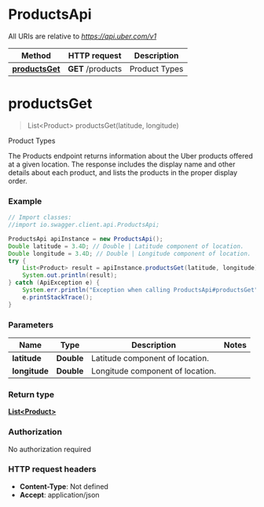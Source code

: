 # ProductsApi

All URIs are relative to *https://api.uber.com/v1*

Method | HTTP request | Description
------------- | ------------- | -------------
[**productsGet**](ProductsApi.md#productsGet) | **GET** /products | Product Types


<a name="productsGet"></a>
# **productsGet**
> List&lt;Product&gt; productsGet(latitude, longitude)

Product Types

The Products endpoint returns information about the Uber products offered at a given location. The response includes the display name and other details about each product, and lists the products in the proper display order.

### Example
```java
// Import classes:
//import io.swagger.client.api.ProductsApi;

ProductsApi apiInstance = new ProductsApi();
Double latitude = 3.4D; // Double | Latitude component of location.
Double longitude = 3.4D; // Double | Longitude component of location.
try {
    List<Product> result = apiInstance.productsGet(latitude, longitude);
    System.out.println(result);
} catch (ApiException e) {
    System.err.println("Exception when calling ProductsApi#productsGet");
    e.printStackTrace();
}
```

### Parameters

Name | Type | Description  | Notes
------------- | ------------- | ------------- | -------------
 **latitude** | **Double**| Latitude component of location. |
 **longitude** | **Double**| Longitude component of location. |

### Return type

[**List&lt;Product&gt;**](Product.md)

### Authorization

No authorization required

### HTTP request headers

 - **Content-Type**: Not defined
 - **Accept**: application/json

